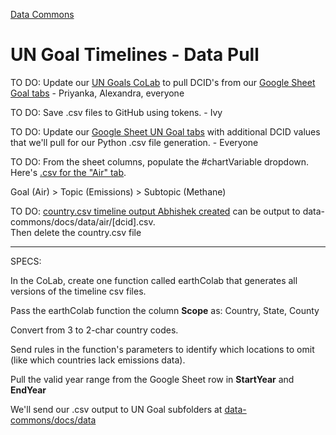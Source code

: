 [Data Commons](../)

# UN Goal Timelines - Data Pull

TO DO: Update our [UN Goals CoLab](https://colab.research.google.com/drive/1riRnKUGNGkJZOU6qJoznAxjySInQjnFQ?usp=sharing) to pull DCID's from our <a href="https://docs.google.com/spreadsheets/d/1IGyvcMV5wkGaIWM5dyB-vQIXXZFJUMV3WRf_UmyLkRk/edit?usp=sharing" target="googleUnGoals">Google Sheet Goal tabs</a> - Priyanka, Alexandra, everyone

TO DO: Save .csv files to GitHub using tokens. - Ivy
<!--
[Our Run Models Colab](https://colab.research.google.com/drive/1zu0WcCiIJ5X3iN1Hd1KSW4dGn0JuodB8?usp=sharing#scrollTo=Z12cWU4y09on) already includes a process for saving CSV files to GitHub. The relevant part happens around saving the integrated dataset to the repo.
-->

<!--
Abhishek L may also have .ipynb files that generate .csv files locally. The output .csv could be sent to a fork of [data-commons](https://github.com/ModelEarth/data-commons) in a folder added at data-common/docs/data.
-->

TO DO: Update our [Google Sheet UN Goal tabs](https://docs.google.com/spreadsheets/d/1IGyvcMV5wkGaIWM5dyB-vQIXXZFJUMV3WRf_UmyLkRk/edit?usp=sharing) with additional DCID values that we'll pull for our Python .csv file generation. - Everyone <!--Pratyush-->

<!--
TO DO: Also update our [Data Commons Timelines CoLab](https://colab.research.google.com/drive/1PF8wojIOHxDCdmadsAdkpHnb-An1ymEh?usp=sharing)
-->

TO DO: From the sheet columns, populate the #chartVariable dropdown.  Here's [.csv for the "Air" tab](https://docs.google.com/spreadsheets/d/1IGyvcMV5wkGaIWM5dyB-vQIXXZFJUMV3WRf_UmyLkRk/pub?gid=0&single=true&output=csv).  

Goal (Air) > Topic (Emissions) > Subtopic (Methane)

TO DO: [country.csv timeline output Abhishek created](https://github.com/ModelEarth/community-data/blob/master/locations/datacommons/country.csv) can be output to data-commons/docs/data/air/[dcid].csv.  
Then delete the country.csv file

---

SPECS:

In the CoLab, create one function called earthColab that generates all versions of the timeline csv files.

Pass the earthColab function the column **Scope** as: Country, State, County

Convert from 3 to 2-char country codes.

Send rules in the function's parameters to identify which locations to omit (like which countries lack emissions data).

Pull the valid year range from the Google Sheet row in **StartYear** and **EndYear**


We'll send our .csv output to UN Goal subfolders at [data-commons/docs/data](https://github.com/ModelEarth/data-commons/tree/main/docs/data)


